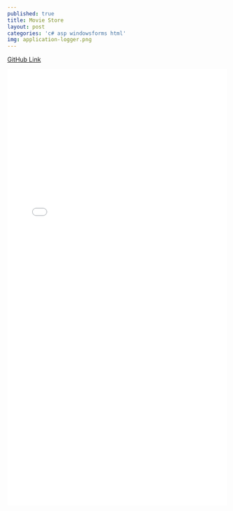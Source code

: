 ```yaml
---
published: true
title: Movie Store
layout: post
categories: 'c# asp windowsforms html'
img: application-logger.png
---
```

<a href="https://github.com/pateldhruv1993/Movie-Store" class="btn btn-primary">GitHub Link</a>

<embed src="{{site.baseurl}}/ABC Online Store.pdf" width="100%" height="1000px"/>
